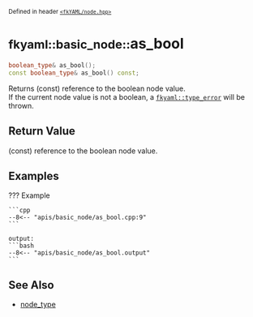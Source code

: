 <small>Defined in header [`<fkYAML/node.hpp>`](https://github.com/fktn-k/fkYAML/blob/develop/include/fkYAML/node.hpp)</small>

# <small>fkyaml::basic_node::</small>as_bool

```cpp
boolean_type& as_bool();
const boolean_type& as_bool() const;
```

Returns (const) reference to the boolean node value.  
If the current node value is not a boolean, a [`fkyaml::type_error`](../exception/type_error.md) will be thrown.  

## **Return Value**

(const) reference to the boolean node value.  

## **Examples**

??? Example

    ```cpp
    --8<-- "apis/basic_node/as_bool.cpp:9"
    ```

    output:
    ```bash
    --8<-- "apis/basic_node/as_bool.output"
    ```

## **See Also**

* [node_type](../node_type.md)
